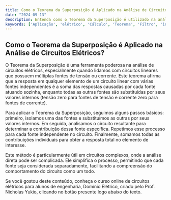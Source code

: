 ```yaml
---
title: Como o Teorema da Superposição é Aplicado na Análise de Circuitos Elétricos?
date: "2024-09-13"
description: Entenda como o Teorema da Superposição é utilizado na análise avançada de circuitos elétricos.
keywords: ['Aplicação', 'elétrico', 'Cálculo', 'Teorema', 'Filtro', 'inverso', 'análise']
---
```


## Como o Teorema da Superposição é Aplicado na Análise de Circuitos Elétricos?

O Teorema da Superposição é uma ferramenta poderosa na análise de circuitos elétricos, especialmente quando lidamos com circuitos lineares que possuem múltiplas fontes de tensão ou corrente. Este teorema afirma que a resposta em qualquer elemento de um circuito linear com várias fontes independentes é a soma das respostas causadas por cada fonte atuando sozinha, enquanto todas as outras fontes são substituídas por seus valores internos (tensão zero para fontes de tensão e corrente zero para fontes de corrente).

Para aplicar o Teorema da Superposição, seguimos alguns passos básicos: primeiro, isolamos uma das fontes e substituímos as outras por seus valores internos. Em seguida, analisamos o circuito resultante para determinar a contribuição dessa fonte específica. Repetimos esse processo para cada fonte independente no circuito. Finalmente, somamos todas as contribuições individuais para obter a resposta total no elemento de interesse.

Este método é particularmente útil em circuitos complexos, onde a análise direta pode ser complicada. Ele simplifica o processo, permitindo que cada fonte seja considerada separadamente, facilitando a compreensão do comportamento do circuito como um todo.

Se você gostou deste conteúdo, conheça o curso online de circuitos elétricos para alunos de engenharia, Domínio Elétrico, criado pelo Prof. Nicholas Yukio, clicando no botão presente logo abaixo do texto.